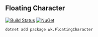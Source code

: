 ## Floating Character

[![Build Status](https://dev.azure.com/wk-j/floating-character/_apis/build/status/wk-j.floating-character?branchName=master)](https://dev.azure.com/wk-j/floating-character/_build/latest?definitionId=28&branchName=master)
[![NuGet](https://img.shields.io/nuget/v/wk.FloatingCharacter.svg)](https://www.nuget.org/packages/wk.FloatingCharacter)

```
dotnet add package wk.FloatingCharacter
```
